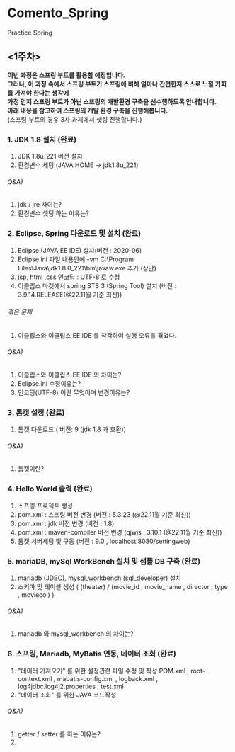 # Comento_Spring
Practice Spring 
  
## <1주차>
**이번 과정은 스프링 부트를 활용할 예정입니다.**  
**그러나, 이 과정 속에서 스프링 부트가 스프링에 비해 얼마나 간편한지 스스로 느낄 기회를 가져야 한다는 생각에**  
**가정 먼저 스프링 부트가 아닌 스프링의 개발환경 구축을 선수행하도록 안내합니다.**  
**아래 내용을 참고하여 스프링의 개발 환경 구축을 진행해봅니다.**  
(스프링 부트의 경우 3차 과제에서 셋팅 진행합니다.)  
  
### 1. JDK 1.8 설치 (완료)  
1. JDK 1.8u_221 버전 설치 
2. 환경변수 세팅 (JAVA HOME -> jdk1.8u_221)
  
###### Q&A)  
  1. jdk / jre 차이는?   
  2. 환경변수 셋팅 하는 이유는?   
    
### 2. Eclipse, Spring 다운로드 및 설치 (완료)  
1. Eclipse (JAVA EE IDE) 설치(버전 : 2020-06) 
2. Eclipse.ini 파일 내용안에 -vm C:\Program Files\Java\jdk1.8.0_221\bin\javaw.exe 추가 (상단)  
3. jsp, html ,css 인코딩 : UTF-8 로 수정  
4. 이클립스 마켓에서 spring STS 3 (Spring Tool) 설치 (버전 : 3.9.14.RELEASE(@22.11월 기준 최신))
###### 겪은 문제  
  1. 이클립스와 이클립스 EE IDE 를 착각하여 실행 오류를 겪었다.   
###### Q&A)  
  1. 이클립스와 이클립스 EE IDE 의 차이는?  
  2. Eclipse.ini 수정이유는? 
  3. 인코딩(UTF-8) 이란 무엇이며 변경이유는?
    
### 3. 톰캣 설정 (완료)  
  1. 톰캣 다운로드 ( 버전: 9 (jdk 1.8 과 호환))    
  
###### Q&A)
  1. 톰캣이란?  
    
### 4. Hello World 출력 (완료)  
1. 스프링 프로젝트 생성  
2. pom.xml : 스프링 버전 변경 (버전 : 5.3.23 (@22.11월 기준 최신))  
3. pom.xml : jdk 버전 변경 (버전 : 1.8)  
4. pom.xml : maven-compiler 버전 변경 (qjwjs : 3.10.1 (@22.11월 기준 최신))  
5. 톰캣 서버세팅 및 구동 (버전 : 9.0 , localhost:8080/settingweb)  
  
    
### 5. mariaDB, mySql WorkBench 설치 및 샘플 DB 구축 (완료)  
1. mariadb (JDBC), mysql_workbench (sql_developer) 설치  
2. 스키마 및 테이블 생성 ( (theater) / (movie_id , movie_name , director , type , moviecol) )  
  
  
###### Q&A)  
1. mariadb 와 mysql_workbench 의 차이는?
  
  
### 6. 스프링, Mariadb, MyBatis 연동, 데이터 조회 (완료)  
1. "데이터 가져오기" 를 위한 설정관련 파일 수정 및 작성 
POM.xml , root-context.xml , mabatis-config.xml , logback.xml , log4jdbc.log4j2.properties , test.xml  
2. "데이터 조회" 를 위한 JAVA 코드작성  

###### Q&A)
1. getter / setter 를 하는 이유는?
2.   
